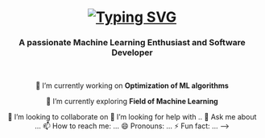 <h1 align="center">
    <a href="https://git.io/typing-svg"><img src="https://readme-typing-svg.demolab.com?    font=Fira+Code&size=35&center=true&vCenter=true&width=600&pause=1000&lines=Hi%2C+I+am++Ayush+Sahu!;NeXuS+to+the+Digital+Realm" alt="Typing SVG" /></a>
</h1>

<h3 align="center">A passionate Machine Learning Enthusiast and Software Developer </h3>
  
<br/>

<div align="center">

🔭 I’m currently working on **Optimization of ML algorithms**

🌱 I’m currently exploring **Field of Machine Learning**

👯 I’m looking to collaborate on 
🤔 I’m looking for help with ..
💬 Ask me about ...
📫 How to reach me: ...
😄 Pronouns: ...
⚡ Fun fact: ...
-->
